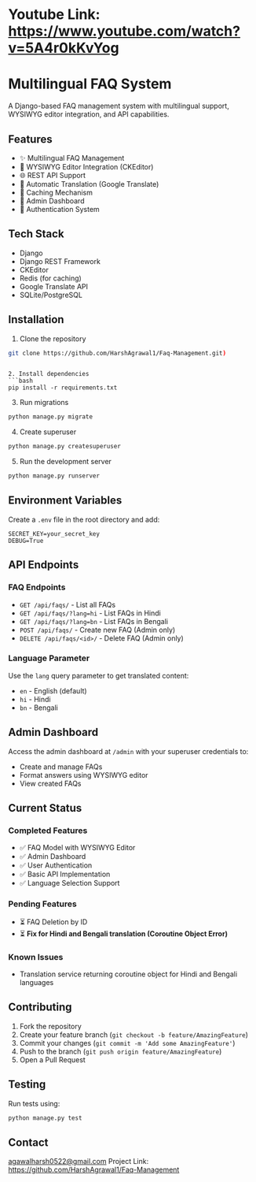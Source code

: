 # Youtube Link: https://www.youtube.com/watch?v=5A4r0kKvYog

# Multilingual FAQ System

A Django-based FAQ management system with multilingual support, WYSIWYG editor integration, and API capabilities.

## Features

- ✨ Multilingual FAQ Management
- 📝 WYSIWYG Editor Integration (CKEditor)
- 🌐 REST API Support
- 🔄 Automatic Translation (Google Translate)
- 💾 Caching Mechanism
- 👤 Admin Dashboard
- 🔐 Authentication System

## Tech Stack

- Django
- Django REST Framework
- CKEditor
- Redis (for caching)
- Google Translate API
- SQLite/PostgreSQL

## Installation

1. Clone the repository
```bash
git clone https://github.com/HarshAgrawal1/Faq-Management.git)
```


```

2. Install dependencies
```bash
pip install -r requirements.txt
```

3. Run migrations
```bash
python manage.py migrate
```

4. Create superuser
```bash
python manage.py createsuperuser
```

5. Run the development server
```bash
python manage.py runserver
```

## Environment Variables

Create a `.env` file in the root directory and add:

```
SECRET_KEY=your_secret_key
DEBUG=True
```

## API Endpoints

### FAQ Endpoints

- `GET /api/faqs/` - List all FAQs
- `GET /api/faqs/?lang=hi` - List FAQs in Hindi
- `GET /api/faqs/?lang=bn` - List FAQs in Bengali
- `POST /api/faqs/` - Create new FAQ (Admin only)
- `DELETE /api/faqs/<id>/` - Delete FAQ (Admin only)

### Language Parameter

Use the `lang` query parameter to get translated content:
- `en` - English (default)
- `hi` - Hindi
- `bn` - Bengali

## Admin Dashboard

Access the admin dashboard at `/admin` with your superuser credentials to:
- Create and manage FAQs
- Format answers using WYSIWYG editor
- View created FAQs

## Current Status

### Completed Features
- ✅ FAQ Model with WYSIWYG Editor
- ✅ Admin Dashboard
- ✅ User Authentication
- ✅ Basic API Implementation
- ✅ Language Selection Support

### Pending Features
- ⏳ FAQ Deletion by ID
- ⏳ **Fix for Hindi and Bengali translation (Coroutine Object Error)**

### Known Issues
- Translation service returning coroutine object for Hindi and Bengali languages

## Contributing

1. Fork the repository
2. Create your feature branch (`git checkout -b feature/AmazingFeature`)
3. Commit your changes (`git commit -m 'Add some AmazingFeature'`)
4. Push to the branch (`git push origin feature/AmazingFeature`)
5. Open a Pull Request

## Testing

Run tests using:
```bash
python manage.py test
```



## Contact

agawalharsh0522@gmail.com
Project Link: https://github.com/HarshAgrawal1/Faq-Management
